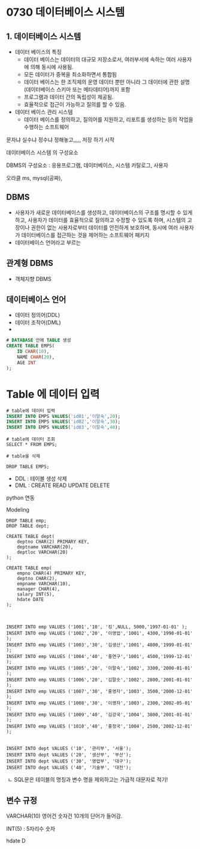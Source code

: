 # 0730 데이터베이스 시스템

## 1. 데이터베이스 시스템

* 데이터 베이스의 특징
  * 데이터 베이스는 데이터의 대규모 저장소로서, 여러부서에 속하는 여러 사용자에 의해 동시에 사용됨.
  * 모든 데이터가 중복을 최소화하면서 통합됨
  * 데이터 베이스는 한 조직체의 운영 데이터 뿐만 아니라 그 데이터에 관한 설명(데이터베이스 스키마 또는 메타데티어)까지 포함
  * 프로그램과 데이터 간의 독립성이 제공됨.
  * 효율적으로 접근이 가능하고 질의를 할 수 있음.
* 데이터 베이스 관리 시스템
  * 데이터 베이스를 정의하고, 질의어를 지원하고, 리포트를 생성하는 등의 작업을 수행하는 소프트웨어

문자냐 실수냐 정수냐 정해놓고,,,,, 저장 하기 시작



데이터베이스 시스템 의 구성요소

DBMS의 구성요소 : 응용프로그램, 데이터베이스, 시스템 카탈로그, 사용자

오라클 ms, mysql(공짜), 

## DBMS

* 사용자가 새로운 데이터베이스를 생성하고, 데이터베이스의 구조를 명시할 수 있게 하고, 사용자가 데이터를 효율적으로 질의하고 수정할 수 있도록 하며, 시스템의 고장이나 권한이 없는 사용자로부터 데이터를 안전하게 보호하며, 동시에 여러 사용자가 데이터베이스를 접근하는 것을 제어하는 소프트웨어 패키지
* 데이터베이스 언어라고 부르는



## 관계형 DBMS 

* 객체지향 DBMS

## 데이터베이스 언어

* 데이터 정의어(DDL)
* 데이터 조작어(DML)
* 

```sql
# DATABASE 안에 TABLE 생성
CREATE TABLE EMPS(
	ID CHAR(10),
	NAME CHAR(20),
	AGE INT
);
```

# Table 에 데이터 입력

```sql
# table에 데이터 입력
INSERT INTO EMPS VALUES('id01','이말숙',20);
INSERT INTO EMPS VALUES('id02','이말숙',30);
INSERT INTO EMPS VALUES('id03','이말숙',40);
```

```mariadb
# table에 데이터 조회
SELECT * FROM EMPS;
```

```mariadb
# table을 삭제

DROP TABLE EMPS;

```

* DDL : 테이블 생성 삭제
* DML : CREATE READ UPDATE DELETE

python 연동

Modeling

```mariadb
DROP TABLE emp;
DROP TABLE dept;

CREATE TABLE dept(
	deptno CHAR(2) PRIMARY KEY,
	deptname VARCHAR(20),
	deptloc VARCHAR(20)
);

CREATE TABLE emp(
	empno CHAR(4) PRIMARY KEY,
	deptno CHAR(2),
	empname VARCHAR(10),
	manager CHAR(4),
	salary INT(5),
	hdate DATE
);



INSERT INTO emp VALUES ('1001','10', '킹',NULL, 5000,'1997-01-01' );
INSERT INTO emp VALUES ('1002','20', '이영업','1001', 4300,'1998-01-01' );
INSERT INTO emp VALUES ('1003','30', '김생산','1001', 4800,'1999-01-01' );
INSERT INTO emp VALUES ('1004','40', '홍연구','1001', 4500,'1999-12-01' );
INSERT INTO emp VALUES ('1005','20', '이말숙','1002', 3300,'2000-01-01' );
INSERT INTO emp VALUES ('1006','20', '김말숫','1002', 2800,'2001-01-01' );
INSERT INTO emp VALUES ('1007','30', '홍영자','1003', 3500,'2000-12-01' );
INSERT INTO emp VALUES ('1008','30', '이영자','1003', 2300,'2002-05-01' );
INSERT INTO emp VALUES ('1009','40', '김강국','1004', 3800,'2001-01-01' );
INSERT INTO emp VALUES ('1010','40', '홍정국','1004', 2500,'2002-12-01' );


INSERT INTO dept VALUES ('10', '관리부', '서울');
INSERT INTO dept VALUES ('20', '생산부', '부산');
INSERT INTO dept VALUES ('30', '영업부', '대구');
INSERT INTO dept VALUES ('40', '기술부', '대전');
```

​	ㄴ SQL문은 테이블의 명칭과 변수 명을 제외하고는 가급적 대문자로 적기!

## 변수 규정

VARCHAR(10) 영어건 숫자건 10개의 단어가 들어감.

INT(5) : 5자리수 숫자

hdate D